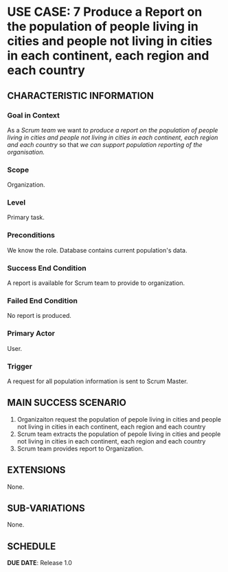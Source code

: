# USE CASE: 7 Produce a Report on the population of people living in cities and people not living in cities in each continent, each region and each country

## CHARACTERISTIC INFORMATION

### Goal in Context

As a *Scrum team* we want *to produce a report on the population of people living in cities and people not living in cities in each continent, each region and each country* so that *we can support population reporting of the organisation.*

### Scope

Organization.

### Level

Primary task.

### Preconditions

We know the role.  Database contains current population's data.

### Success End Condition

A report is available for Scrum team to provide to organization.

### Failed End Condition

No report is produced.

### Primary Actor

User.

### Trigger

A request for all population information is sent to Scrum Master.

## MAIN SUCCESS SCENARIO

1. Organizaiton request the population of pepole living in cities and people not living in cities in each continent, each region and each country
2. Scrum team extracts the population of pepole living in cities and people not living in cities in each continent, each region and each country
3. Scrum team provides report to Organization.

## EXTENSIONS

None.

## SUB-VARIATIONS

None.

## SCHEDULE

**DUE DATE**: Release 1.0
